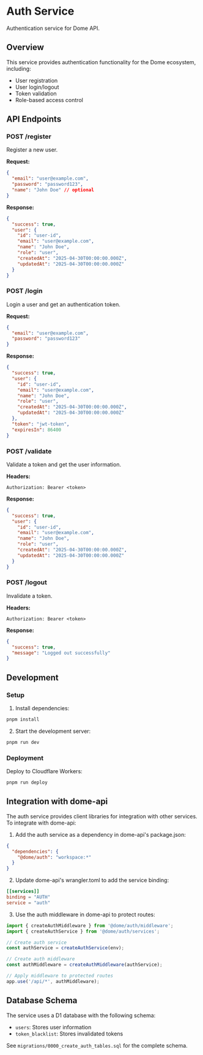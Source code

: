 # Auth Service

Authentication service for Dome API.

## Overview

This service provides authentication functionality for the Dome ecosystem, including:

- User registration
- User login/logout
- Token validation
- Role-based access control

## API Endpoints

### POST /register

Register a new user.

**Request:**

```json
{
  "email": "user@example.com",
  "password": "password123",
  "name": "John Doe" // optional
}
```

**Response:**

```json
{
  "success": true,
  "user": {
    "id": "user-id",
    "email": "user@example.com",
    "name": "John Doe",
    "role": "user",
    "createdAt": "2025-04-30T00:00:00.000Z",
    "updatedAt": "2025-04-30T00:00:00.000Z"
  }
}
```

### POST /login

Login a user and get an authentication token.

**Request:**

```json
{
  "email": "user@example.com",
  "password": "password123"
}
```

**Response:**

```json
{
  "success": true,
  "user": {
    "id": "user-id",
    "email": "user@example.com",
    "name": "John Doe",
    "role": "user",
    "createdAt": "2025-04-30T00:00:00.000Z",
    "updatedAt": "2025-04-30T00:00:00.000Z"
  },
  "token": "jwt-token",
  "expiresIn": 86400
}
```

### POST /validate

Validate a token and get the user information.

**Headers:**

```
Authorization: Bearer <token>
```

**Response:**

```json
{
  "success": true,
  "user": {
    "id": "user-id",
    "email": "user@example.com",
    "name": "John Doe",
    "role": "user",
    "createdAt": "2025-04-30T00:00:00.000Z",
    "updatedAt": "2025-04-30T00:00:00.000Z"
  }
}
```

### POST /logout

Invalidate a token.

**Headers:**

```
Authorization: Bearer <token>
```

**Response:**

```json
{
  "success": true,
  "message": "Logged out successfully"
}
```

## Development

### Setup

1. Install dependencies:

```bash
pnpm install
```

2. Start the development server:

```bash
pnpm run dev
```

### Deployment

Deploy to Cloudflare Workers:

```bash
pnpm run deploy
```

## Integration with dome-api

The auth service provides client libraries for integration with other services. To integrate with dome-api:

1. Add the auth service as a dependency in dome-api's package.json:

```json
{
  "dependencies": {
    "@dome/auth": "workspace:*"
  }
}
```

2. Update dome-api's wrangler.toml to add the service binding:

```toml
[[services]]
binding = "AUTH"
service = "auth"
```

3. Use the auth middleware in dome-api to protect routes:

```typescript
import { createAuthMiddleware } from '@dome/auth/middleware';
import { createAuthService } from '@dome/auth/services';

// Create auth service
const authService = createAuthService(env);

// Create auth middleware
const authMiddleware = createAuthMiddleware(authService);

// Apply middleware to protected routes
app.use('/api/*', authMiddleware);
```

## Database Schema

The service uses a D1 database with the following schema:

- `users`: Stores user information
- `token_blacklist`: Stores invalidated tokens

See `migrations/0000_create_auth_tables.sql` for the complete schema.

